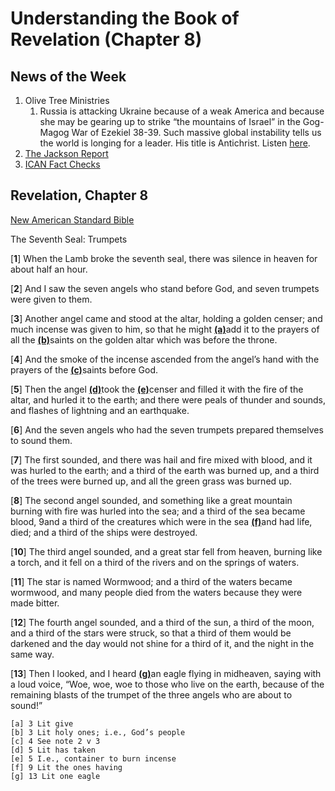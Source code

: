 # Understanding the Book of Revelation (Chapter 8)

## News of the Week

1. Olive Tree Ministries
	1. Russia is attacking Ukraine because of a weak America and because she may be gearing up to strike “the mountains of Israel” in the Gog-Magog War of Ezekiel 38-39. Such massive global instability tells us the world is longing for a leader. His title is Antichrist.
	Listen [here](https://rumble.com/vx1mmz-the-endgame-the-mountains-of-israel-michele-bachmann-and-pastor-barry-stagn.html).
1. [The Jackson Report](https://www.jeffereyjaxen.com/jaxen-report.html)
1. [ICAN Fact Checks](https://www.icandecide.org/ican-fact-checks/)


## Revelation, Chapter 8
[New American Standard Bible](https://biblehub.com/nasb_/revelation/8.htm)

The Seventh Seal: Trumpets

[**1**] When the Lamb broke the seventh seal, there was silence in heaven for about half an hour. 

[**2**] And I saw the seven angels who stand before God, and seven trumpets were given to them.

[**3**] Another angel came and stood at the altar, holding a golden censer; and much incense was given to him, so that he might [**(a)**](https://biblehub.com/nasb_/revelation/8.htm#fn)add it to the prayers of all the [**(b)**](https://biblehub.com/nasb_/revelation/8.htm#fn)saints on the golden altar which was before the throne. 

[**4**] And the smoke of the incense ascended from the angel’s hand with the prayers of the [**(c)**](https://biblehub.com/nasb_/revelation/8.htm#fn)saints before God. 

[**5**] Then the angel [**(d)**](https://biblehub.com/nasb_/revelation/8.htm#fn)took the [**(e)**](https://biblehub.com/nasb_/revelation/8.htm#fn)censer and filled it with the fire of the altar, and hurled it to the earth; and there were peals of thunder and sounds, and flashes of lightning and an earthquake.

[**6**] And the seven angels who had the seven trumpets prepared themselves to sound them.

[**7**] The first sounded, and there was hail and fire mixed with blood, and it was hurled to the earth; and a third of the earth was burned up, and a third of the trees were burned up, and all the green grass was burned up.

[**8**] The second angel sounded, and something like a great mountain burning with fire was hurled into the sea; and a third of the sea became blood, 9and a third of the creatures which were in the sea [**(f)**](https://biblehub.com/nasb_/revelation/8.htm#fn)and had life, died; and a third of the ships were destroyed.

[**10**] The third angel sounded, and a great star fell from heaven, burning like a torch, and it fell on a third of the rivers and on the springs of waters. 

[**11**] The star is named Wormwood; and a third of the waters became wormwood, and many people died from the waters because they were made bitter.

[**12**] The fourth angel sounded, and a third of the sun, a third of the moon, and a third of the stars were struck, so that a third of them would be darkened and the day would not shine for a third of it, and the night in the same way.

[**13**] Then I looked, and I heard [**(g)**](https://biblehub.com/nasb_/revelation/8.htm#fn)an eagle flying in midheaven, saying with a loud voice, “Woe, woe, woe to those who live on the earth, because of the remaining blasts of the trumpet of the three angels who are about to sound!”

```
[a] 3 Lit give
[b] 3 Lit holy ones; i.e., God’s people
[c] 4 See note 2 v 3
[d] 5 Lit has taken
[e] 5 I.e., container to burn incense
[f] 9 Lit the ones having
[g] 13 Lit one eagle
```
